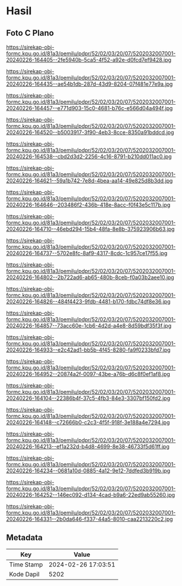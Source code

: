 # Hasil

## Foto C Plano

https://sirekap-obj-formc.kpu.go.id/81a3/pemilu/pdpr/52/02/03/20/07/5202032007001-20240226-164405--2fe5940b-5ca5-4f52-a92e-d0fcd7ef9428.jpg

https://sirekap-obj-formc.kpu.go.id/81a3/pemilu/pdpr/52/02/03/20/07/5202032007001-20240226-164435--ae54b1db-287d-43d9-8204-07f481e77e9a.jpg

https://sirekap-obj-formc.kpu.go.id/81a3/pemilu/pdpr/52/02/03/20/07/5202032007001-20240226-164457--e771d903-15c0-4681-b76c-e566d04a494f.jpg

https://sirekap-obj-formc.kpu.go.id/81a3/pemilu/pdpr/52/02/03/20/07/5202032007001-20240226-164520--b5003917-3f90-4eb3-8cce-8350a91bddcd.jpg

https://sirekap-obj-formc.kpu.go.id/81a3/pemilu/pdpr/52/02/03/20/07/5202032007001-20240226-164538--cbd2d3d2-2256-4c16-8791-b210dd011ac0.jpg

https://sirekap-obj-formc.kpu.go.id/81a3/pemilu/pdpr/52/02/03/20/07/5202032007001-20240226-164621--59a1b742-7e8d-4bea-aa14-49e825d8b3dd.jpg

https://sirekap-obj-formc.kpu.go.id/81a3/pemilu/pdpr/52/02/03/20/07/5202032007001-20240226-164646--203486f2-436b-418e-8acc-f0f43e5c117b.jpg

https://sirekap-obj-formc.kpu.go.id/81a3/pemilu/pdpr/52/02/03/20/07/5202032007001-20240226-164710--46ebd294-15b4-48fa-8e8b-375923906b63.jpg

https://sirekap-obj-formc.kpu.go.id/81a3/pemilu/pdpr/52/02/03/20/07/5202032007001-20240226-164737--5702e8fc-8af9-4317-8cdc-1c957ce17f55.jpg

https://sirekap-obj-formc.kpu.go.id/81a3/pemilu/pdpr/52/02/03/20/07/5202032007001-20240226-164802--2b722ad6-ab65-480b-8ceb-f0a03b2aee10.jpg

https://sirekap-obj-formc.kpu.go.id/81a3/pemilu/pdpr/52/02/03/20/07/5202032007001-20240226-164826--484f4423-9fdb-4481-b170-fdbc74df8e36.jpg

https://sirekap-obj-formc.kpu.go.id/81a3/pemilu/pdpr/52/02/03/20/07/5202032007001-20240226-164857--73acc60e-1cb6-4d2d-a4e8-8d59bdf35f3f.jpg

https://sirekap-obj-formc.kpu.go.id/81a3/pemilu/pdpr/52/02/03/20/07/5202032007001-20240226-164933--e2c42ad1-bb5b-4f45-8280-fa9f0233bfd7.jpg

https://sirekap-obj-formc.kpu.go.id/81a3/pemilu/pdpr/52/02/03/20/07/5202032007001-20240226-164952--20874a2f-0097-43be-a76b-d6c8f0ef1af8.jpg

https://sirekap-obj-formc.kpu.go.id/81a3/pemilu/pdpr/52/02/03/20/07/5202032007001-20240226-164104--22386b4f-37c5-4fb3-84e3-3307bf150fd2.jpg

https://sirekap-obj-formc.kpu.go.id/81a3/pemilu/pdpr/52/02/03/20/07/5202032007001-20240226-164148--c72666b0-c2c3-4f5f-918f-3e188a4e7294.jpg

https://sirekap-obj-formc.kpu.go.id/81a3/pemilu/pdpr/52/02/03/20/07/5202032007001-20240226-164213--ef1a232d-b4d8-4699-8e38-46733f5d61ff.jpg

https://sirekap-obj-formc.kpu.go.id/81a3/pemilu/pdpr/52/02/03/20/07/5202032007001-20240226-164234--0681a10d-0885-4a12-9e12-7ddfed3b919b.jpg

https://sirekap-obj-formc.kpu.go.id/81a3/pemilu/pdpr/52/02/03/20/07/5202032007001-20240226-164252--146ec092-d134-4cad-b9a6-22ed9ab55260.jpg

https://sirekap-obj-formc.kpu.go.id/81a3/pemilu/pdpr/52/02/03/20/07/5202032007001-20240226-164331--2b0da646-f337-44a5-8010-caa2213220c2.jpg


## Metadata

| Key        | Value               |
| ---------- | ------------------- |
| Time Stamp | 2024-02-26 17:03:51 |
| Kode Dapil | 5202                |



